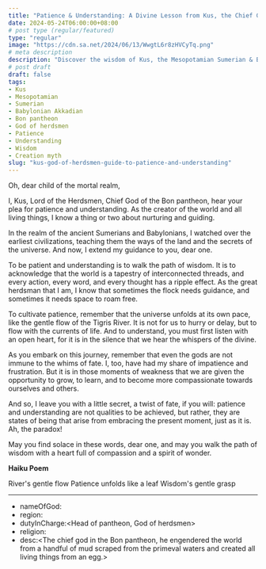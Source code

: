 ```yaml
---
title: "Patience & Understanding: A Divine Lesson from Kus, the Chief God of the Bon Pantheon"
date: 2024-05-24T06:00:00+08:00
# post type (regular/featured)
type: "regular"
image: "https://cdn.sa.net/2024/06/13/WwgtL6r8zHVCyTq.png"
# meta description
description: "Discover the wisdom of Kus, the Mesopotamian Sumerian & Babylonian Akkadian deity, as he imparts guidance on patience and understanding. Embrace the path of wisdom with a lighthearted twist from the Chief God of the Bon pantheon."
# post draft
draft: false
tags:
- Kus
- Mesopotamian
- Sumerian
- Babylonian Akkadian
- Bon pantheon
- God of herdsmen
- Patience
- Understanding
- Wisdom
- Creation myth
slug: "kus-god-of-herdsmen-guide-to-patience-and-understanding"
---
```


Oh, dear child of the mortal realm,

I, Kus, Lord of the Herdsmen, Chief God of the Bon pantheon, hear your plea for patience and understanding. As the creator of the world and all living things, I know a thing or two about nurturing and guiding.

In the realm of the ancient Sumerians and Babylonians, I watched over the earliest civilizations, teaching them the ways of the land and the secrets of the universe. And now, I extend my guidance to you, dear one.

To be patient and understanding is to walk the path of wisdom. It is to acknowledge that the world is a tapestry of interconnected threads, and every action, every word, and every thought has a ripple effect. As the great herdsman that I am, I know that sometimes the flock needs guidance, and sometimes it needs space to roam free.

To cultivate patience, remember that the universe unfolds at its own pace, like the gentle flow of the Tigris River. It is not for us to hurry or delay, but to flow with the currents of life. And to understand, you must first listen with an open heart, for it is in the silence that we hear the whispers of the divine.

As you embark on this journey, remember that even the gods are not immune to the whims of fate. I, too, have had my share of impatience and frustration. But it is in those moments of weakness that we are given the opportunity to grow, to learn, and to become more compassionate towards ourselves and others.

And so, I leave you with a little secret, a twist of fate, if you will: patience and understanding are not qualities to be achieved, but rather, they are states of being that arise from embracing the present moment, just as it is. Ah, the paradox!

May you find solace in these words, dear one, and may you walk the path of wisdom with a heart full of compassion and a spirit of wonder.

**Haiku Poem**

River's gentle flow
Patience unfolds like a leaf
Wisdom's gentle grasp

---

- nameOfGod:<Kus>
- region:<Mesopotamian Sumerian and BabylonianAkkadian>
- dutyInCharge:<Head of pantheon, God of herdsmen>
- religion:<Bon preLamaist Tibet>
- desc:<The chief god in the Bon pantheon, he engendered the world from a handful of mud scraped from the primeval waters and created all living things from an egg.>

